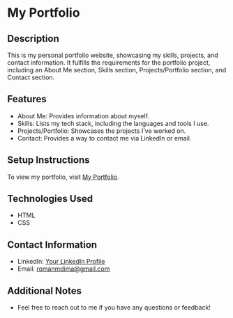 # My Portfolio

## Description
This is my personal portfolio website, showcasing my skills, projects, and contact information. It fulfills the requirements for the portfolio project, including an About Me section, Skills section, Projects/Portfolio section, and Contact section.

## Features
- About Me: Provides information about myself.
- Skills: Lists my tech stack, including the languages and tools I use.
- Projects/Portfolio: Showcases the projects I've worked on.
- Contact: Provides a way to contact me via LinkedIn or email.

## Setup Instructions
To view my portfolio, visit [My Portfolio](https://mdimacat.github.io/personal-portfolio/
).

## Technologies Used
- HTML
- CSS


## Contact Information
- LinkedIn: [Your LinkedIn Profile](https://www.linkedin.com/in/s-nenhlanhla-siduduzile-mdima-a309761aa)
- Email: romanmdima@gmail.com


## Additional Notes
- Feel free to reach out to me if you have any questions or feedback!
